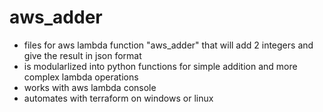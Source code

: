 # aws_adder

- files for aws lambda function "aws_adder" that will add 2 integers and give the result in json format
- is modularlized into python functions for simple addition and more complex lambda operations
- works with aws lambda console
- automates with terraform on windows or linux
